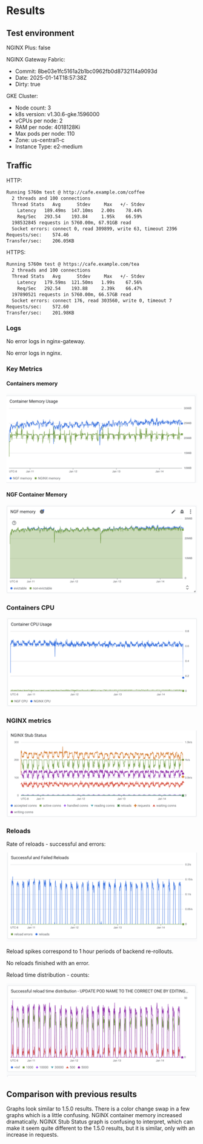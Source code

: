 # Results

## Test environment

NGINX Plus: false

NGINX Gateway Fabric:

- Commit: 8be03e1fc5161a2b1bc0962fb0d8732114a9093d
- Date: 2025-01-14T18:57:38Z
- Dirty: true

GKE Cluster:

- Node count: 3
- k8s version: v1.30.6-gke.1596000
- vCPUs per node: 2
- RAM per node: 4018128Ki
- Max pods per node: 110
- Zone: us-central1-c
- Instance Type: e2-medium

## Traffic

HTTP:

```text
Running 5760m test @ http://cafe.example.com/coffee
  2 threads and 100 connections
  Thread Stats   Avg      Stdev     Max   +/- Stdev
    Latency   189.49ms  147.10ms   2.00s    78.44%
    Req/Sec   293.54    193.84     1.95k    66.59%
  198532845 requests in 5760.00m, 67.91GB read
  Socket errors: connect 0, read 309899, write 63, timeout 2396
Requests/sec:    574.46
Transfer/sec:    206.05KB
```

HTTPS:

```text
Running 5760m test @ https://cafe.example.com/tea
  2 threads and 100 connections
  Thread Stats   Avg      Stdev     Max   +/- Stdev
    Latency   179.59ms  121.50ms   1.99s    67.56%
    Req/Sec   292.54    193.88     2.39k    66.47%
  197890521 requests in 5760.00m, 66.57GB read
  Socket errors: connect 176, read 303560, write 0, timeout 7
Requests/sec:    572.60
Transfer/sec:    201.98KB
```

### Logs

No error logs in nginx-gateway.

No error logs in nginx.


### Key Metrics

#### Containers memory

![oss-memory.png](oss-memory.png)

#### NGF Container Memory

![oss-ngf-memory.png](oss-ngf-memory.png)

### Containers CPU

![oss-cpu.png](oss-cpu.png)

### NGINX metrics

![oss-stub-status.png](oss-stub-status.png)

### Reloads

Rate of reloads - successful and errors:

![oss-reloads.png](oss-reloads.png)

Reload spikes correspond to 1 hour periods of backend re-rollouts.

No reloads finished with an error.

Reload time distribution - counts:

![oss-reload-time.png](oss-reload-time.png)


## Comparison with previous results

Graphs look similar to 1.5.0 results. There is a color change swap in a few graphs which is a little confusing.
NGINX container memory increased dramatically. NGINX Stub Status graph is confusing to interpret, which can make it seem
quite different to the 1.5.0 results, but it is similar, only with an increase in requests.
